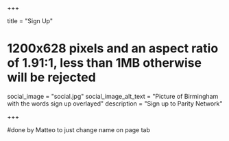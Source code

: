 +++

title = "Sign Up"
# 1200x628 pixels and an aspect ratio of 1.91:1, less than 1MB otherwise will be rejected
social_image = "social.jpg"
social_image_alt_text = "Picture of Birmingham with the words sign up overlayed"
description = "Sign up to Parity Network"

+++

#done by Matteo to just change name on page tab
